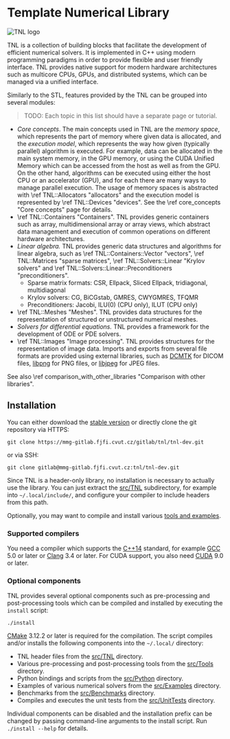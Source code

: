 # Template Numerical Library

![TNL logo](tnl-logo.jpg)

TNL is a collection of building blocks that facilitate the development of
efficient numerical solvers. It is implemented in C++ using modern programming
paradigms in order to provide flexible and user friendly interface. TNL provides
native support for modern hardware architectures such as multicore CPUs, GPUs,
and distributed systems, which can be managed via a unified interface.

Similarly to the STL, features provided by the TNL can be grouped into
several modules:

> TODO: Each topic in this list should have a separate page or tutorial.

- _Core concepts_.
  The main concepts used in TNL are the _memory space_, which represents the
  part of memory where given data is allocated, and the _execution model_,
  which represents the way how given (typically parallel) algorithm is executed.
  For example, data can be allocated in the main system memory, in the GPU
  memory, or using the CUDA Unified Memory which can be accessed from the host
  as well as from the GPU. On the other hand, algorithms can be executed using
  either the host CPU or an accelerator (GPU), and for each there are many ways
  to manage parallel execution. The usage of memory spaces is abstracted with
  \ref TNL::Allocators "allocators" and the execution model is represented by
  \ref TNL::Devices "devices". See the \ref core_concepts "Core concepts" page
  for details.
- \ref TNL::Containers "Containers".
  TNL provides generic containers such as array, multidimensional array or array
  views, which abstract data management and execution of common operations on
  different hardware architectures.
- _Linear algebra._
  TNL provides generic data structures and algorithms for linear algebra, such
  as \ref TNL::Containers::Vector "vectors",
  \ref TNL::Matrices "sparse matrices",
  \ref TNL::Solvers::Linear "Krylov solvers" and
  \ref TNL::Solvers::Linear::Preconditioners "preconditioners".
   - Sparse matrix formats: CSR, Ellpack, Sliced Ellpack, tridiagonal,
     multidiagonal
   - Krylov solvers: CG, BiCGstab, GMRES, CWYGMRES, TFQMR
   - Preconditioners: Jacobi, ILU(0) (CPU only), ILUT (CPU only)
- \ref TNL::Meshes "Meshes".
  TNL provides data structures for the representation of structured or
  unstructured numerical meshes.
- _Solvers for differential equations._
  TNL provides a framework for the development of ODE or PDE solvers.
- \ref TNL::Images "Image processing".
  TNL provides structures for the representation of image data. Imports and
  exports from several file formats are provided using external libraries, such
  as [DCMTK](http://dicom.offis.de/dcmtk.php.en) for DICOM files,
  [libpng](http://www.libpng.org/pub/png/libpng.html) for PNG files, or
  [libjpeg](http://libjpeg.sourceforge.net/) for JPEG files.

See also \ref comparison_with_other_libraries "Comparison with other libraries".

## Installation

You can either download the [stable version](http://tnl-project.org/download/)
or directly clone the git repository via HTTPS:

    git clone https://mmg-gitlab.fjfi.cvut.cz/gitlab/tnl/tnl-dev.git

or via SSH:

    git clone gitlab@mmg-gitlab.fjfi.cvut.cz:tnl/tnl-dev.git

Since TNL is a header-only library, no installation is necessary to actually use
the library. You can just extract the [src/TNL](
https://mmg-gitlab.fjfi.cvut.cz/gitlab/tnl/tnl-dev/tree/develop/src/TNL)
subdirectory, for example into `~/.local/include/`, and configure your compiler
to include headers from this path.

Optionally, you may want to compile and install various [tools and examples](
#optional-components).

### Supported compilers

You need a compiler which supports the [C++14](
https://en.wikipedia.org/wiki/C%2B%2B14) standard, for example [GCC](
https://gcc.gnu.org/) 5.0 or later or [Clang](http://clang.llvm.org/) 3.4 or
later. For CUDA support, you also need [CUDA](
https://docs.nvidia.com/cuda/index.html) 9.0 or later.

### Optional components

TNL provides several optional components such as pre-processing and
post-processing tools which can be compiled and installed by executing the
`install` script:

    ./install

[CMake](https://cmake.org/) 3.12.2 or later is required for the compilation. The
script compiles and/or installs the following components into the `~/.local/`
directory:

- TNL header files from the
  [src/TNL](https://mmg-gitlab.fjfi.cvut.cz/gitlab/tnl/tnl-dev/tree/develop/src/TNL)
  directory.
- Various pre-processing and post-processing tools from the
  [src/Tools](https://mmg-gitlab.fjfi.cvut.cz/gitlab/tnl/tnl-dev/tree/develop/src/Tools)
  directory.
- Python bindings and scripts from the
  [src/Python](https://mmg-gitlab.fjfi.cvut.cz/gitlab/tnl/tnl-dev/tree/develop/src/Python)
  directory.
- Examples of various numerical solvers from the
  [src/Examples](https://mmg-gitlab.fjfi.cvut.cz/gitlab/tnl/tnl-dev/tree/develop/src/Examples)
  directory.
- Benchmarks from the
  [src/Benchmarks](https://mmg-gitlab.fjfi.cvut.cz/gitlab/tnl/tnl-dev/tree/develop/src/Benchmarks)
  directory.
- Compiles and executes the unit tests from the
  [src/UnitTests](https://mmg-gitlab.fjfi.cvut.cz/gitlab/tnl/tnl-dev/tree/develop/src/UnitTests)
  directory.

Individual components can be disabled and the installation prefix can be changed
by passing command-line arguments to the install script. Run `./install --help`
for details.
